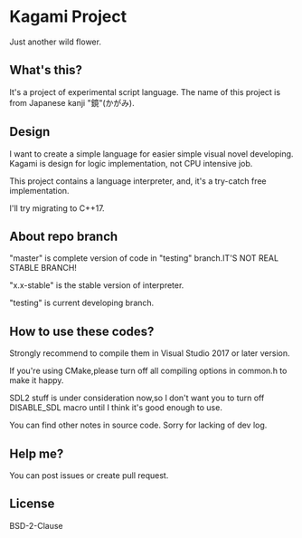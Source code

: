 # Kagami Project

Just another wild flower.

## What's this?
It's a project of experimental script language. The name of this project is from Japanese kanji "鏡"(かがみ).

## Design
I want to create a simple language for easier simple visual novel developing. Kagami is design for logic 
implementation, not CPU intensive job.   

This project contains a language interpreter, and, it's a try-catch free implementation.

I'll try migrating to C++17.

## About repo branch
"master" is complete version of code in "testing" branch.IT'S NOT REAL STABLE BRANCH!

"x.x-stable" is the stable version of interpreter.

"testing" is current developing branch.

## How to use these codes?
Strongly recommend to compile them in Visual Studio 2017 or later version.

If you're using CMake,please turn off all compiling options in common.h to make it happy.

SDL2 stuff is under consideration now,so I don't want you to turn off DISABLE_SDL macro until I think it's good enough to use.

You can find other notes in source code. Sorry for lacking of dev log.

## Help me?
You can post issues or create pull request.

## License
BSD-2-Clause
